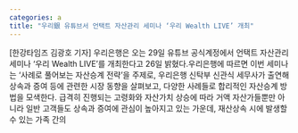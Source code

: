 ```yaml
---
categories: a
title: "우리銀 유튜브서 언택트 자산관리 세미나 ‘우리 Wealth LIVE’ 개최"
---
```

[한강타임즈 김광호 기자] 우리은행은 오는 29일 유튜브 공식계정에서 언택트 자산관리 세미나 ‘우리 Wealth LIVE’를 개최한다고 26일 밝혔다.우리은행에 따르면 이번 세미나는 ‘사례로 풀어보는 자산승계 전략’을 주제로, 우리은행 신탁부 신관식 세무사가 출연해 상속과 증여 등에 관련한 시장 동향을 살펴보고, 다양한 사례들로 합리적인 자산승계 방법을 모색한다. 급격히 진행되는 고령화와 자산가치 상승에 따라 거액 자산가들뿐만 아니라 일반 고객들도 상속과 증여에 관심이 높아지고 있는 가운데, 재산상속 시에 발생할 수 있는 가족 간의